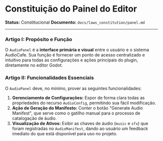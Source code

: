 # Constituição do Painel do Editor

**Status:** Constitucional
**Documento:** `docs/laws_constitution/panel.md`

---

### **Artigo I: Propósito e Função**

O `AudioPanel` é a **interface primária e visual** entre o usuário e o sistema AudioCafe. Sua função é fornecer um ponto de acesso centralizado e intuitivo para todas as configurações e ações principais do plugin, diretamente no editor Godot.

### **Artigo II: Funcionalidades Essenciais**

O `AudioPanel` deve, no mínimo, prover as seguintes funcionalidades:

1.  **Gerenciamento de Configurações:** Expor de forma clara todas as propriedades do recurso `AudioConfig`, permitindo sua fácil modificação.
2.  **Ação de Geração do Manifesto:** Conter o botão "Generate Audio Manifest", que serve como o gatilho manual para o processo de catalogação de áudio.
3.  **Visualização de Ativos:** Exibir as chaves de áudio (`music` e `sfx`) que foram registradas no `AudioManifest`, dando ao usuário um feedback imediato do que está disponível para uso no projeto.
